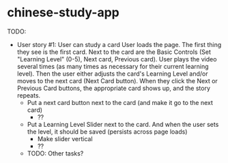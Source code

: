 # chinese-study-app

TODO:
* User story #1: User can study a card
   User loads the page.  The first thing they see is the first card.  Next to the card are the Basic Controls (Set "Learning Level" (0-5), Next card, Previous card).  User plays the video several times (as many times as necessary for their current learning level).  Then the user either adjusts the card's Learning Level and/or moves to the next card (Next Card button).  When they click the Next or Previous Card buttons, the appropriate card shows up, and the story repeats.
     * Put a next card button next to the card (and make it go to the next card)
       - ??
     * Put a Learning Level Slider next to the card.  And when the user sets the level, it should be saved (persists across page loads)
       - Make slider vertical
       - ??
     * TODO: Other tasks?